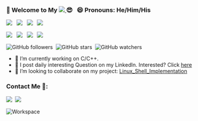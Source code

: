 ### 👋 Welcome to My [![](https://i.stack.imgur.com/tskMh.png) ](https://github.com/akhilwadhwa22/) :sunglasses: &nbsp; 😄 Pronouns: He/Him/His

<img src="https://img.shields.io/badge/c%20-%2300599C.svg?&style=for-the-badge&logo=c&logoColor=white" /> &nbsp; 
<img src="https://img.shields.io/badge/c++%20-%2300599C.svg?&style=for-the-badge&logo=c%2B%2B&logoColor=white" /> &nbsp;
<img src="https://img.shields.io/badge/python%20-%2314354C.svg?&style=for-the-badge&logo=python&logoColor=white" /> &nbsp;
<img src="https://img.shields.io/badge/latex%20-%23008080.svg?&style=for-the-badge&logo=latex&logoColor=white" />

<img src="https://img.shields.io/badge/Microsoft%20Excel-217346?logo=microsoft-excel&logoColor=white&style=for-the-badge" /> &nbsp;
<img src="https://img.shields.io/badge/Microsoft%20PowerPoint-B7472A?logo=microsoft-powerpoint&logoColor=white&style=for-the-badge" /> &nbsp;
<img src="https://img.shields.io/badge/Microsoft%20Office-D83B01?logo=microsoft-office&logoColor=white&style=for-the-badge" /> &nbsp;
<img src="https://img.shields.io/badge/Microsoft%20Word-2B579A?logo=microsoft-word&logoColor=white&style=for-the-badge" /> &nbsp;

![GitHub followers](https://img.shields.io/github/followers/akhilwadhwa22?label=Followers&style=for-the-badge)&nbsp;
![GitHub stars](https://img.shields.io/github/stars/akhilwadhwa22/Daily-Interesting-C-Questions?style=for-the-badge)&nbsp;
![GitHub watchers](https://img.shields.io/github/watchers/akhilwadhwa22/Daily-Interesting-C-Questions?style=for-the-badge)&nbsp;
 
- 🔭 I’m currently working on C/C++.
- 🌱 I post daily interesting Question on my LinkedIn. Interested? Click [here](https://www.linkedin.com/feed/hashtag/letscwithakhilw/)
- 👯 I’m looking to collaborate on my project: [Linux_Shell_Implementation](https://github.com/akhilwadhwa22/Simple-Linux-Shell-Implementation-in-C)
 
###  Contact Me :e-mail::
 
[<img src="https://img.shields.io/badge/linkedin-%230077B5.svg?&style=for-the-badge&logo=linkedin&logoColor=white" />](https://www.linkedin.com/in/akhil-wadhwa/)&nbsp;
[<img src="https://img.shields.io/badge/gmail-%23D14836.svg?&style=for-the-badge&logo=gmail&logoColor=white"/>](mailto:akhil.wadhwa@nyu.edu)

![Workspace](https://img.shields.io/badge/apple-macbook%20pro%202017-%23999999.svg?&style=for-the-badge&logo=apple&logoColor=white)
